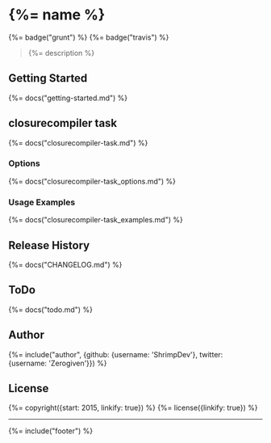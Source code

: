 # {%= name %}
{%= badge("grunt") %} {%= badge("travis") %}

> {%= description %}

<!-- toc -->

## Getting Started
{%= docs("getting-started.md") %}

## closurecompiler task
{%= docs("closurecompiler-task.md") %}

### Options
{%= docs("closurecompiler-task_options.md") %}

### Usage Examples
{%= docs("closurecompiler-task_examples.md") %}

## Release History
{%= docs("CHANGELOG.md") %}

## ToDo
{%= docs("todo.md") %}

## Author
{%= include("author", {github: {username: 'ShrimpDev'}, twitter: {username: 'Zerogiven'}}) %}

## License
{%= copyright({start: 2015, linkify: true}) %}
{%= license({linkify: true}) %}

***

{%= include("footer") %}
